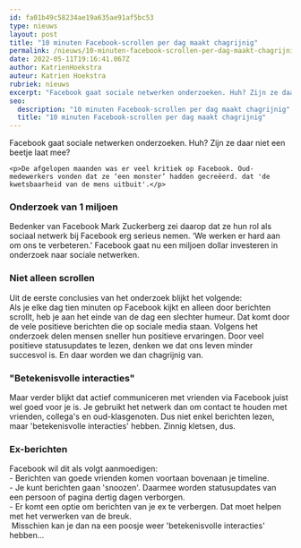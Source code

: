 ```yaml
---
id: fa01b49c58234ae19a635ae91af5bc53
type: nieuws
layout: post
title: "10 minuten Facebook-scrollen per dag maakt chagrijnig"
permalink: /nieuws/10-minuten-facebook-scrollen-per-dag-maakt-chagrijnig/
date: 2022-05-11T19:16:41.067Z
author: KatrienHoekstra
auteur: Katrien Hoekstra
rubriek: nieuws
excerpt: "Facebook gaat sociale netwerken onderzoeken. Huh? Zijn ze daar niet een beetje laat mee?  "
seo:
  description: "10 minuten Facebook-scrollen per dag maakt chagrijnig"
  title: "10 minuten Facebook-scrollen per dag maakt chagrijnig"
---
```

Facebook gaat sociale netwerken onderzoeken. Huh? Zijn ze daar niet een beetje laat mee?  

    <p>De afgelopen maanden was er veel kritiek op Facebook. Oud-medewerkers vonden dat ze ‘een monster’ hadden gecreëerd. dat 'de kwetsbaarheid van de mens uitbuit'.</p>
<h3>Onderzoek van 1 miljoen</h3>
<p>Bedenker van Facebook Mark Zuckerberg zei daarop dat ze hun rol als sociaal netwerk bij Facebook erg serieus nemen. ‘We werken er hard aan om ons te verbeteren.' Facebook gaat nu een miljoen dollar investeren in onderzoek naar sociale netwerken.</p>
<h3>Niet alleen scrollen</h3>
<p>Uit de eerste conclusies van het onderzoek blijkt het volgende:<br>Als je elke dag tien minuten op Facebook kijkt en alleen door berichten scrollt, heb je aan het einde van de dag een slechter humeur. Dat komt door de vele positieve berichten die op sociale media staan. Volgens het onderzoek delen mensen sneller hun positieve ervaringen. Door veel positieve statusupdates te lezen, denken we dat ons leven minder succesvol is. En daar worden we dan chagrijnig van.</p>
<h3>"Betekenisvolle interacties"</h3>
<p>Maar verder blijkt dat actief communiceren met vrienden via Facebook juist wel goed voor je is. Je gebruikt het netwerk dan om contact te houden met vrienden, collega's en oud-klasgenoten. Dus niet enkel berichten lezen, maar 'betekenisvolle interacties' hebben. Zinnig kletsen, dus.</p>
<h3>Ex-berichten</h3>
<p>Facebook wil dit als volgt aanmoedigen:<br>- Berichten van goede vrienden komen voortaan bovenaan je timeline.<br>- Je kunt berichten gaan 'snoozen'. Daarmee worden statusupdates van een persoon of pagina dertig dagen verborgen.<br>- Er komt een optie om berichten van je ex te verbergen. Dat moet helpen met het verwerken van de breuk.<br> Misschien kan je dan na een poosje weer 'betekenisvolle interacties' hebben...</p>  
